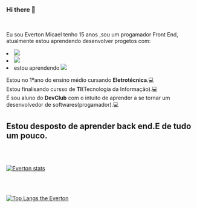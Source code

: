 ### Hi there 👋
<br>
<p>Eu sou Everton Micael tenho 15 anos ,sou um progamador Front End,  atualmente estou aprendendo desenvolver progetos com:<p>
<lu>
<li><img src= "https://img.shields.io/badge/HTML5-E34F26?style=for-the-badge&logo=html5&logoColor=white"></li>
<li><img src= "https://img.shields.io/badge/CSS3-1572B6?style=for-the-badge&logo=css3&logoColor=white"></li>
<li> estou aprendendo <img src ="https://img.shields.io/badge/JavaScript-F7DF1E?style=for-the-badge&logo=javascript&logoColor=black"></li>
</lu>
<p>Estou no 1ºano do ensino médio cursando <b>Eletrotécnica</b>.💻<br> 
  Estou finalisando cursso de <b>TI</b>(Tecnologia da Informação).💻<br>
  É sou aluno do <b>DevClub</b> com o intuito de  aprender a se tornar um desenvolvedor de softwares(progamador).💻
  <br>
  <h2>Estou desposto de aprender back end.E de tudo um pouco.</h2>
  <br>
  <br>
  
  [![Everton stats](https://github-readme-stats.vercel.app/api?username=EvertonMicael2007)](https://github.com/anuraghazra/github-readme-stats)
  
  <br>
  <br>

[![Top Langs the Everton](https://github-readme-stats.vercel.app/api/top-langs/?username=EvertonMicael2007)](https://github.com/anuraghazra/github-readme-stats)



<!--
**EvertonMicael2007/EvertonMicael2007** is a ✨ _special_ ✨ repository because its `README.md` (this file) appears on your GitHub profile.

Here are some ideas to get you started:

- 🔭 I’m currently working on ...
- 🌱 I’m currently learning ...
- 👯 I’m looking to collaborate on ...
- 🤔 I’m looking for help with ...
- 💬 Ask me about ...
- 📫 How to reach me: ...
- 😄 Pronouns: ...
- ⚡ Fun fact: ...
-->

